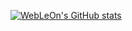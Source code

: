[![WebLeOn's GitHub stats](https://github-readme-stats.vercel.app/api?username=webleon)](https://github.com/webleon&hide=issues&show_icons=true)
